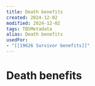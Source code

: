 ```yaml
---
title: Death benefits
created: 2024-12-02
modified: 2024-12-02
tags: TBSMetadata
alias: Death benefits
usedFor:
- "[[19626 Survivor benefits]]"
---
```

# Death benefits
